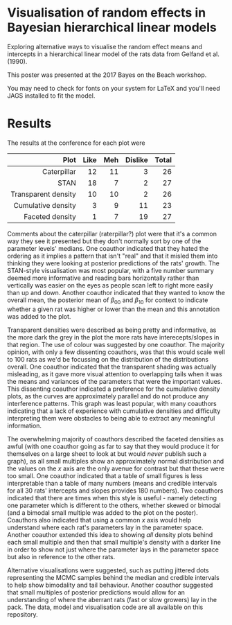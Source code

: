 # Visualisation of random effects in Bayesian hierarchical linear models

Exploring alternative ways to visualise the random effect means and intercepts in a hierarchical linear model of the rats data from Gelfand et al. (1990).

This poster was presented at the 2017 Bayes on the Beach workshop.

You may need to check for fonts on your system for LaTeX and you'll need JAGS installed to fit the model.

# Results

The results at the conference for each plot were

| Plot  |     Like |  Meh | Dislike | Total |
|------:|---------:|-----:|--------:|------:|
| Caterpillar | 12 | 11  | 3 | 26 |
| STAN | 18 | 7 | 2 | 27 |
| Transparent density | 10 | 10 | 2 | 26 |
| Cumulative density | 3 | 9 | 11 | 23 | 
| Faceted density | 1 | 7 | 19 | 27 |

Comments about the caterpillar (raterpillar?) plot were that it's a common way they see it presented but they don't normally sort by one of the parameter levels' medians. One coauthor indicated that they hated the ordering as it implies a pattern that isn't "real" and that it misled them into thinking they were looking at posterior predictions of the rats' growth. The STAN-style visualisation was most popular, with a five number summary deemed more informative and reading bars horizontally rather than vertically was easier on the eyes as people scan left to right more easily than up and down. Another coauthor indicated that they wanted to know the overall mean, the posterior mean of $\beta_{00}$ and $\beta_{10}$ for context to indicate whether a given rat was higher or lower than the mean and this annotation was added to the plot.

Transparent densities were described as being pretty and informative, as the more dark the grey in the plot the more rats have interecepts/slopes in that region. The use of colour was suggested by one coauthor. The majority opinion, with only a few dissenting coauthors, was that this would scale well to 100 rats as we'd be focussing on the distribution of the distributions overall. One coauthor indicated that the transparent shading was actually misleading, as it gave more visual attention to overlapping tails when it was the means and variances of the parameters that were the important values. This dissenting coauthor indicated a preference for the cumulative density plots, as the curves are approximately parallel and do not produce any interference patterns. This graph was least popular, with many coauthors indicating that a lack of experience with cumulative densities and difficulty interpreting them were obstacles to being able to extract any meaningful information.

The overwhelming majority of coauthors described the faceted densities as awful (with one coauthor going as far to say that they would produce it for themselves on a large sheet to look at but would _never_ publish such a graph), as all small multiples show an approximately normal distribution and the values on the $x$ axis are the only avenue for contrast but that these were too small. One coauthor indicated that a table of small figures is less interpretable than a table of many numbers (means and credible intervals for all 30 rats' intercepts and slopes provides 180 numbers). Two coauthors indicated that there are times when this style is useful - namely detecting one parameter which is different to the others, whether skewed or bimodal (and a bimodal small multiple was added to the plot on the poster). Coauthors also indicated that using a common $x$ axis would help understand where each rat's parameters lay in the parameter space. Another coauthor extended this idea to showing _all_ density plots behind each small multiple and then that small multiple's density with a darker line in order to show not just where the parameter lays in the parameter space but also in reference to the other rats.

Alternative visualisations were suggested, such as putting jittered dots representing the MCMC samples behind the median and credible intervals to help show bimodality and tail behaviour. Another coauthor suggested that small multiples of posterior predictions would allow for an understanding of where the aberrant rats (fast or slow growers) lay in the pack. The data, model and visualisation code are all available on this repository.